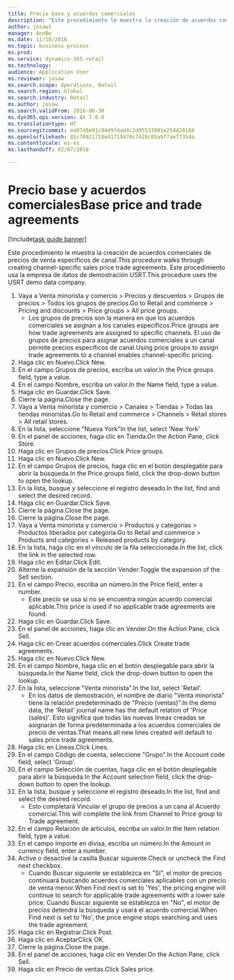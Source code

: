 ```yaml
--- 
title: Precio base y acuerdos comerciales
description: "Este procedimiento le muestra la creación de acuerdos comerciales de precios de venta específicos de canal."
author: josaw1
manager: AnnBe
ms.date: 11/10/2016
ms.topic: business-process
ms.prod: 
ms.service: dynamics-365-retail
ms.technology: 
audience: Application User
ms.reviewer: josaw
ms.search.scope: Operations, Retail
ms.search.region: Global
ms.search.industry: Retail
ms.author: josaw
ms.search.validFrom: 2016-06-30
ms.dyn365.ops.version: AX 7.0.0
ms.translationtype: HT
ms.sourcegitcommit: ea07d8e91c94d9fdad4c2d05533981e254420188
ms.openlocfilehash: 81c70921718e41719470c7428c05a9f7ae77354a
ms.contentlocale: es-es
ms.lasthandoff: 02/07/2018

---
```

# <a name="base-price-and-trade-agreements"></a><span data-ttu-id="e64f4-103">Precio base y acuerdos comerciales</span><span class="sxs-lookup"><span data-stu-id="e64f4-103">Base price and trade agreements</span></span>

[!include[task guide banner](../includes/task-guide-banner.md)]

<span data-ttu-id="e64f4-104">Este procedimiento le muestra la creación de acuerdos comerciales de precios de venta específicos de canal.</span><span class="sxs-lookup"><span data-stu-id="e64f4-104">This procedure walks through creating channel-specific sales price trade agreements.</span></span> <span data-ttu-id="e64f4-105">Este procedimiento usa la empresa de datos de demostración USRT.</span><span class="sxs-lookup"><span data-stu-id="e64f4-105">This procedure uses the USRT demo data company.</span></span>

1. <span data-ttu-id="e64f4-106">Vaya a Venta minorista y comercio > Precios y descuentos > Grupos de precios > Todos los grupos de precios.</span><span class="sxs-lookup"><span data-stu-id="e64f4-106">Go to Retail and commerce > Pricing and discounts > Price groups > All price groups.</span></span>
    * <span data-ttu-id="e64f4-107">Los grupos de precios son la manera en que los acuerdos comerciales se asignan a los canales específicos.</span><span class="sxs-lookup"><span data-stu-id="e64f4-107">Price groups are how trade agreements are assigned to specific channels.</span></span> <span data-ttu-id="e64f4-108">El uso de grupos de precios para asignar acuerdos comerciales a un canal permite precios específicos de canal.</span><span class="sxs-lookup"><span data-stu-id="e64f4-108">Using price groups to assign trade agreements to a channel enables channel-specific pricing.</span></span>  
2. <span data-ttu-id="e64f4-109">Haga clic en Nuevo.</span><span class="sxs-lookup"><span data-stu-id="e64f4-109">Click New.</span></span>
3. <span data-ttu-id="e64f4-110">En el campo Grupos de precios, escriba un valor.</span><span class="sxs-lookup"><span data-stu-id="e64f4-110">In the Price groups field, type a value.</span></span>
4. <span data-ttu-id="e64f4-111">En el campo Nombre, escriba un valor.</span><span class="sxs-lookup"><span data-stu-id="e64f4-111">In the Name field, type a value.</span></span>
5. <span data-ttu-id="e64f4-112">Haga clic en Guardar.</span><span class="sxs-lookup"><span data-stu-id="e64f4-112">Click Save.</span></span>
6. <span data-ttu-id="e64f4-113">Cierre la página.</span><span class="sxs-lookup"><span data-stu-id="e64f4-113">Close the page.</span></span>
7. <span data-ttu-id="e64f4-114">Vaya a Venta minorista y comercio > Canales > Tiendas > Todas las tiendas minoristas.</span><span class="sxs-lookup"><span data-stu-id="e64f4-114">Go to Retail and commerce > Channels > Retail stores > All retail stores.</span></span>
8. <span data-ttu-id="e64f4-115">En la lista, seleccione "Nueva York"</span><span class="sxs-lookup"><span data-stu-id="e64f4-115">In the list, select 'New York'</span></span>
9. <span data-ttu-id="e64f4-116">En el panel de acciones, haga clic en Tienda.</span><span class="sxs-lookup"><span data-stu-id="e64f4-116">On the Action Pane, click Store.</span></span>
10. <span data-ttu-id="e64f4-117">Haga clic en Grupos de precios.</span><span class="sxs-lookup"><span data-stu-id="e64f4-117">Click Price groups.</span></span>
11. <span data-ttu-id="e64f4-118">Haga clic en Nuevo.</span><span class="sxs-lookup"><span data-stu-id="e64f4-118">Click New.</span></span>
12. <span data-ttu-id="e64f4-119">En el campo Grupos de precios, haga clic en el botón desplegable para abrir la búsqueda.</span><span class="sxs-lookup"><span data-stu-id="e64f4-119">In the Price groups field, click the drop-down button to open the lookup.</span></span>
13. <span data-ttu-id="e64f4-120">En la lista, busque y seleccione el registro deseado.</span><span class="sxs-lookup"><span data-stu-id="e64f4-120">In the list, find and select the desired record.</span></span>
14. <span data-ttu-id="e64f4-121">Haga clic en Guardar.</span><span class="sxs-lookup"><span data-stu-id="e64f4-121">Click Save.</span></span>
15. <span data-ttu-id="e64f4-122">Cierre la página.</span><span class="sxs-lookup"><span data-stu-id="e64f4-122">Close the page.</span></span>
16. <span data-ttu-id="e64f4-123">Cierre la página.</span><span class="sxs-lookup"><span data-stu-id="e64f4-123">Close the page.</span></span>
17. <span data-ttu-id="e64f4-124">Vaya a Venta minorista y comercio > Productos y categorías > Productos liberados por categoría.</span><span class="sxs-lookup"><span data-stu-id="e64f4-124">Go to Retail and commerce > Products and categories > Released products by category.</span></span>
18. <span data-ttu-id="e64f4-125">En la lista, haga clic en el vínculo de la fila seleccionada.</span><span class="sxs-lookup"><span data-stu-id="e64f4-125">In the list, click the link in the selected row.</span></span>
19. <span data-ttu-id="e64f4-126">Haga clic en Editar.</span><span class="sxs-lookup"><span data-stu-id="e64f4-126">Click Edit.</span></span>
20. <span data-ttu-id="e64f4-127">Alterne la expansión de la sección Vender.</span><span class="sxs-lookup"><span data-stu-id="e64f4-127">Toggle the expansion of the Sell section.</span></span>
21. <span data-ttu-id="e64f4-128">En el campo Precio, escriba un número.</span><span class="sxs-lookup"><span data-stu-id="e64f4-128">In the Price field, enter a number.</span></span>
    * <span data-ttu-id="e64f4-129">Este precio se usa si no se encuentra ningún acuerdo comercial aplicable.</span><span class="sxs-lookup"><span data-stu-id="e64f4-129">This price is used if no applicable trade agreements are found.</span></span>  
22. <span data-ttu-id="e64f4-130">Haga clic en Guardar.</span><span class="sxs-lookup"><span data-stu-id="e64f4-130">Click Save.</span></span>
23. <span data-ttu-id="e64f4-131">En el panel de acciones, haga clic en Vender.</span><span class="sxs-lookup"><span data-stu-id="e64f4-131">On the Action Pane, click Sell.</span></span>
24. <span data-ttu-id="e64f4-132">Haga clic en Crear acuerdos comerciales.</span><span class="sxs-lookup"><span data-stu-id="e64f4-132">Click Create trade agreements.</span></span>
25. <span data-ttu-id="e64f4-133">Haga clic en Nuevo.</span><span class="sxs-lookup"><span data-stu-id="e64f4-133">Click New.</span></span>
26. <span data-ttu-id="e64f4-134">En el campo Nombre, haga clic en el botón desplegable para abrir la búsqueda.</span><span class="sxs-lookup"><span data-stu-id="e64f4-134">In the Name field, click the drop-down button to open the lookup.</span></span>
27. <span data-ttu-id="e64f4-135">En la lista, seleccione "Venta minorista".</span><span class="sxs-lookup"><span data-stu-id="e64f4-135">In the list, select 'Retail'.</span></span>
    * <span data-ttu-id="e64f4-136">En los datos de demostración, el nombre de diario "Venta minorista" tiene la relación predeterminado de "Precio (ventas)".</span><span class="sxs-lookup"><span data-stu-id="e64f4-136">In the demo data, the 'Retail' journal name has the default relation of 'Price (sales)'.</span></span> <span data-ttu-id="e64f4-137">Esto significa que todas las nuevas líneas creadas se asignarán de forma predeterminada a los acuerdos comerciales de precio de ventas.</span><span class="sxs-lookup"><span data-stu-id="e64f4-137">That means all new lines created will default to sales price trade agreements.</span></span>  
28. <span data-ttu-id="e64f4-138">Haga clic en Líneas.</span><span class="sxs-lookup"><span data-stu-id="e64f4-138">Click Lines.</span></span>
29. <span data-ttu-id="e64f4-139">En el campo Código de cuenta, seleccione "Grupo".</span><span class="sxs-lookup"><span data-stu-id="e64f4-139">In the Account code field, select 'Group'.</span></span>
30. <span data-ttu-id="e64f4-140">En el campo Selección de cuentas, haga clic en el botón desplegable para abrir la búsqueda.</span><span class="sxs-lookup"><span data-stu-id="e64f4-140">In the Account selection field, click the drop-down button to open the lookup.</span></span>
31. <span data-ttu-id="e64f4-141">En la lista, busque y seleccione el registro deseado.</span><span class="sxs-lookup"><span data-stu-id="e64f4-141">In the list, find and select the desired record.</span></span>
    * <span data-ttu-id="e64f4-142">Esto completará Vincular el grupo de precios a un cana al Acuerdo comercial.</span><span class="sxs-lookup"><span data-stu-id="e64f4-142">This will complete the link from Channel to Price group to Trade agreement.</span></span>  
32. <span data-ttu-id="e64f4-143">En el campo Relación de artículos, escriba un valor.</span><span class="sxs-lookup"><span data-stu-id="e64f4-143">In the Item relation field, type a value.</span></span>
33. <span data-ttu-id="e64f4-144">En el campo Importe en divisa, escriba un número.</span><span class="sxs-lookup"><span data-stu-id="e64f4-144">In the Amount in currency field, enter a number.</span></span>
34. <span data-ttu-id="e64f4-145">Active o desactive la casilla Buscar siguiente.</span><span class="sxs-lookup"><span data-stu-id="e64f4-145">Check or uncheck the Find next checkbox.</span></span>
    * <span data-ttu-id="e64f4-146">Cuando Buscar siguiente se establezca en "Sí", el motor de precios continuará buscando acuerdos comerciales aplicables con un precio de venta menor.</span><span class="sxs-lookup"><span data-stu-id="e64f4-146">When Find next is set to 'Yes', the pricing engine will continue to search for applicable trade agreements with a lower sale price.</span></span> <span data-ttu-id="e64f4-147">Cuando Buscar siguiente se establezca en "No", el motor de precios detendrá la búsqueda y usará el acuerdo comercial.</span><span class="sxs-lookup"><span data-stu-id="e64f4-147">When Find next is set to 'No', the price engine stops searching and uses the trade agreement.</span></span>  
35. <span data-ttu-id="e64f4-148">Haga clic en Registrar.</span><span class="sxs-lookup"><span data-stu-id="e64f4-148">Click Post.</span></span>
36. <span data-ttu-id="e64f4-149">Haga clic en Aceptar</span><span class="sxs-lookup"><span data-stu-id="e64f4-149">Click OK.</span></span>
37. <span data-ttu-id="e64f4-150">Cierre la página.</span><span class="sxs-lookup"><span data-stu-id="e64f4-150">Close the page.</span></span>
38. <span data-ttu-id="e64f4-151">En el panel de acciones, haga clic en Vender.</span><span class="sxs-lookup"><span data-stu-id="e64f4-151">On the Action Pane, click Sell.</span></span>
39. <span data-ttu-id="e64f4-152">Haga clic en Precio de ventas.</span><span class="sxs-lookup"><span data-stu-id="e64f4-152">Click Sales price.</span></span>


